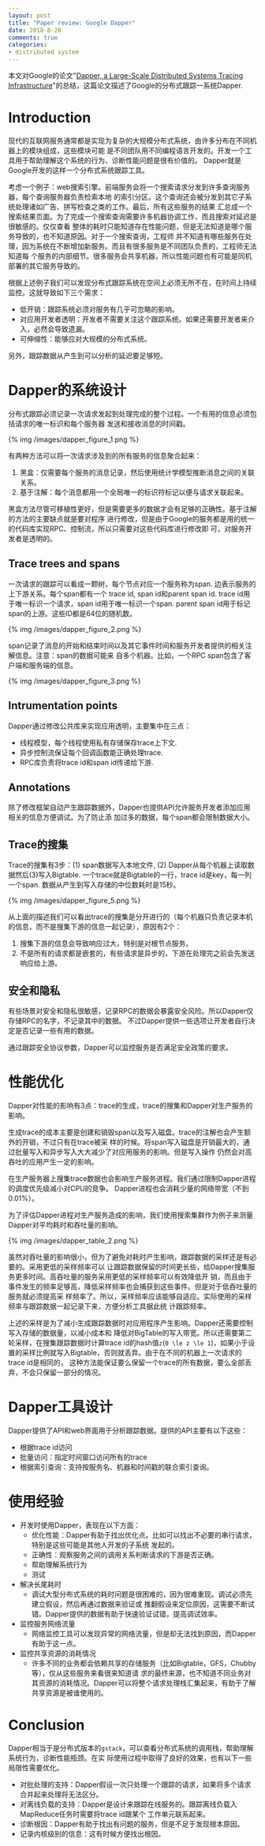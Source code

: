 ```yaml
---
layout: post
title: "Paper review: Google Dapper"
date: 2018-8-20
comments: true
categories:
- distributed system
---
```


本文对Google的论文"[Dapper, a Large-Scale Distributed Systems Tracing Infrastructure](https://static.googleusercontent.com/media/research.google.com/zh-CN//archive/papers/dapper-2010-1.pdf)"的总结，这篇论文描述了Google的分布式跟踪一系统Dapper.

# Introduction

现代的互联网服务通常都是实现为复杂的大规模分布式系统，由许多分布在不同机器上的模块组成，这些模块可能
是不同团队用不同编程语言开发的。开发一个工具用于帮助理解这个系统的行为、诊断性能问题是很有价值的。
Dapper就是Google开发的这样一个分布式系统跟踪工具。

考虑一个例子：web搜索引擎。前端服务会将一个搜索请求分发到许多查询服务器，每个查询服务器负责检索本地
的索引分区。这个查询还会被分发到其它子系统处理诸如广告、拼写检查之类的工作。最后，所有这些服务的结果
汇总成一个搜索结果页面。为了完成一个搜索查询需要许多机器协调工作，而且搜索对延迟是很敏感的。仅仅查看
整体的耗时只能知道存在性能问题，但是无法知道是哪个服务导致的，也不知道原因。对于一个搜索查询，工程师
并不知道有哪些服务在处理，因为系统在不断增加新服务。而且有很多服务是不同团队负责的，工程师无法知道每
个服务的内部细节。很多服务会共享机器，所以性能问题也有可能是同机部署的其它服务导致的。



根据上述例子我们可以发现分布式跟踪系统在空间上必须无所不在，在时间上持续监控。这就导致如下三个需求：
- 低开销：跟踪系统必须对服务有几乎可忽略的影响。
- 对应用开发者透明：开发者不需要关注这个跟踪系统。如果还需要开发者来介入，必然会导致遗漏。
- 可伸缩性：能够应对大规模的分布式系统。

另外，跟踪数据从产生到可以分析的延迟要足够短。

# Dapper的系统设计

分布式跟踪必须记录一次请求发起到处理完成的整个过程。一个有用的信息必须包括请求的唯一标识和每个服务器
发送和接收消息的时间戳。

{% img /images/dapper_figure_1.png %}

有两种方法可以将一次请求涉及到的所有服务的信息聚合起来：
1. 黑盒：仅需要每个服务的消息记录，然后使用统计学模型推断消息之间的关联关系。
2. 基于注解：每个消息都用一个全局唯一的标识符标记以便与请求关联起来。

黑盒方法尽管可移植性更好，但是需要更多的数据才会有足够的正确性。基于注解的方法的主要缺点就是要对程序
进行修改，但是由于Google的服务都是用的统一的代码库实现RPC、控制流，所以只需要对这些代码库进行修改即
可，对服务开发者是透明的。

## Trace trees and spans

一次请求的跟踪可以看成一颗树，每个节点对应一个服务称为span. 边表示服务的上下游关系。每个span都有一个
trace id, span id和parent span id. trace id用于唯一标识一个请求，span id用于唯一标识一个span. parent
span id用于标记span的上游。这些ID都是64位的随机数。


{% img /images/dapper_figure_2.png %}

span记录了消息的开始和结束时间以及其它事件时间和服务开发者提供的相关注解信息。注意：span的数据可能来
自多个机器。比如，一个RPC span包含了客户端和服务端的信息。

{% img /images/dapper_figure_3.png %}

## Intrumentation points

Dapper通过修改公共库来实现应用透明，主要集中在三点：
- 线程模型，每个线程使用私有存储保存trace上下文.
- 异步控制流保证每个回调函数能正确处理trace.
- RPC库负责将trace id和span id传递给下游.

## Annotations

除了修改框架自动产生跟踪数据外，Dapper也提供API允许服务开发者添加应用相关的信息方便调试。为了防止添
加过多的数据，每个span都会限制数据大小。

## Trace的搜集

Trace的搜集有3步：(1) span数据写入本地文件, (2) Dapper从每个机器上读取数据然后(3)写入Bigtable.
一个trace就是Bigtable的一行，trace id是key，每一列一个span. 数据从产生到写入存储的中位数耗时是15秒。

{% img /images/dapper_figure_5.png %}

从上面的描述我们可以看出trace的搜集是分开进行的（每个机器只负责记录本机的信息，而不是搜集下游的信息一起记录），原因有2个：
1. 搜集下游的信息会导致响应过大，特别是对根节点服务。
2. 不是所有的请求都是嵌套的，有些请求是异步的，下游在处理完之前会先发送响应给上游。

## 安全和隐私

有些场景对安全和隐私很敏感，记录RPC的数据会暴露安全风险。所以Dapper仅存储RPC的名字，不记录其中的数据。
不过Dapper提供一些选项让开发者自行决定是否记录一些有用的数据。

通过跟踪安全协议参数，Dapper可以监控服务是否满足安全政策的要求。

# 性能优化

Dapper对性能的影响有3点：trace的生成，trace的搜集和Dapper对生产服务的影响。

生成trace的成本主要是创建和销毁span以及写入磁盘。trace的注解也会产生额外的开销，不过只有在trace被采
样的时候。将span写入磁盘是开销最大的，通过批量写入和异步写入大大减少了对应用服务的影响。但是写入操作
仍然会对高吞吐的应用产生一定的影响。

在生产服务器上搜集trace数据也会影响生产服务进程。我们通过限制Dapper进程的调度优先级减小对CPU的竞争。
Dapper进程也会消耗少量的网络带宽（不到0.01%）。

为了评估Dapper进程对生产服务造成的影响，我们使用搜索集群作为例子来测量Dapper对平均耗时和吞吐量的影响。

{% img /images/dapper_table_2.png %}

虽然对吞吐量的影响很小，但为了避免对耗时产生影响，跟踪数据的采样还是有必要的。采用更低的采样频率可以
让跟踪数据保留的时间更长些，给Dapper搜集服务更多时间。高吞吐量的服务采用更低的采样频率可以有效降低开
销，而且由于事件发生的频率足够高，降低采样频率也会捕获到这些事件。但是对于低吞吐量的服务就必须提高采
样频率了。所以，采样频率应该能够自适应。实际使用的采样频率与跟踪数据一起记录下来，方便分析工具据此统
计跟踪频率。

上述的采样是为了减小生成跟踪数据时对应用程序产生影响。Dapper还需要控制写入存储的数据量，以减小成本和
降低对BigTable的写入带宽。所以还需要第二轮采样，在搜集跟踪数据时计算trace id的hash值`z`(`0 \le z \le
1`)，如果小于设置的采样比例就写入Bigtable，否则就丢弃。由于在不同的机器上一次请求的trace id是相同的，
这种方法能保证要么保留一个trace的所有数据，要么全部丢弃，不会只保留一部分的情况。

# Dapper工具设计

Dapper提供了API和web界面用于分析跟踪数据。提供的API主要有以下这些：
- 根据trace id访问
- 批量访问：指定时间窗口访问所有的trace
- 根据索引查询：支持按服务名、机器和时间戳的联合索引查询。

# 使用经验

- 开发时使用Dapper，表现在以下方面：
  - 优化性能：Dapper有助于找出优化点。比如可以找出不必要的串行请求，特别是这些可能是其他人开发的子系统
    发起的。
  - 正确性：观察服务之间的调用关系判断请求的下游是否正确。
  - 帮助理解系统行为
  - 测试
- 解决长尾耗时
  - 调试大型分布式系统的耗时问题是很困难的，因为很难重现。调试必须先建立假设，然后再通过数据来验证或
推翻假设来定位原因，这需要不断试错。Dapper提供的数据有助于快速验证试错，提高调试效率。
- 监控服务网络流量
  - 网络监控工具可以发现异常的网络流量，但是却无法找到原因，而Dapper有助于这一点。
- 监控共享资源的消耗情况
  - 许多不同的业务都会依赖共享的存储服务（比如Bigtable，GFS，Chubby等），仅从这些服务来看很来知道请
    求的最终来源，也不知道不同业务对其资源的消耗情况。Dapper可以将整个请求处理栈汇集起来，有助于了解
    共享资源是被谁使用的。
  
# Conclusion

Dapper相当于是分布式版本的`gstack`，可以查看分布式系统的调用栈，帮助理解系统行为，诊断性能瓶颈。在实
际使用过程中取得了良好的效果，也有以下一些局限性需要优化。
- 对批处理的支持：Dapper假设一次只处理一个跟踪的请求，如果将多个请求合并起来处理将无法区分。
- 对离线负载的支持：Dapper是设计来跟踪在线服务的。跟踪离线负载入MapReduce任务时需要将trace id跟某个
  工作单元联系起来。
- 诊断根因：Dapper有助于找出有问题的服务，但是不足于发现根本原因。
- 记录内核级别的信息：这有时候方便找出根因。
